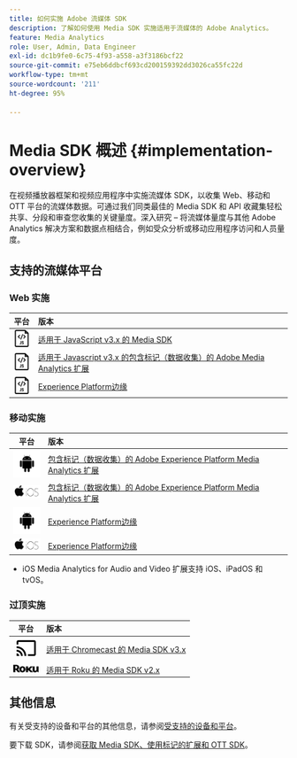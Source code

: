 ```yaml
---
title: 如何实施 Adobe 流媒体 SDK
description: 了解如何使用 Media SDK 实施适用于流媒体的 Adobe Analytics。
feature: Media Analytics
role: User, Admin, Data Engineer
exl-id: dc1b9fe0-6c75-4f93-a558-a3f3186bcf22
source-git-commit: e75eb6ddbcf693cd200159392dd3026ca55fc22d
workflow-type: tm+mt
source-wordcount: '211'
ht-degree: 95%

---
```


# Media SDK 概述 {#implementation-overview}

在视频播放器框架和视频应用程序中实施流媒体 SDK，以收集 Web、移动和 OTT 平台的流媒体数据。可通过我们同类最佳的 Media SDK 和 API 收藏集轻松共享、分段和审查您收集的关键量度。深入研究 – 将流媒体量度与其他 Adobe Analytics 解决方案和数据点相结合，例如受众分析或移动应用程序访问和人员量度。

## 支持的流媒体平台

### Web 实施

| 平台 | 版本 |
|:----:|:----|
| <img src="assets/javascript-icon.png"> | [适用于 JavaScript v3.x 的 Media SDK](../../getting-started/download-sdks.md#web-implementation-download-web-sdk) |
| <img src="assets/javascript-icon.png"> | [适用于 Javascript v3.x 的包含标记（数据收集）的 Adobe Media Analytics 扩展](../../getting-started/download-sdks.md#web-implementation-download-web-sdk) |
| <img src="assets/javascript-icon.png"> | [Experience Platform边缘](../../getting-started/download-sdks.md#web-implementation-download-web-sdk) |

### 移动实施

| 平台 | 版本 |
|:----:|:----|
| <img src="assets/android-icon.png"> | [包含标记（数据收集）的 Adobe Experience Platform Media Analytics 扩展](../../getting-started/download-sdks.md#mobile-implementation-get-mobile-extension) |
| <img src="assets/apple-ios-icon.png"> | [包含标记（数据收集）的 Adobe Experience Platform Media Analytics 扩展](../../getting-started/download-sdks.md#mobile-implementation-get-mobile-extension) |
| <img src="assets/android-icon.png"> | [Experience Platform边缘](../../getting-started/download-sdks.md#mobile-implementation-get-mobile-extension) |
| <img src="assets/apple-ios-icon.png"> | [Experience Platform边缘](../../getting-started/download-sdks.md#mobile-implementation-get-mobile-extension) |

* iOS Media Analytics for Audio and Video 扩展支持 iOS、iPadOS 和 tvOS。

### 过顶实施

| 平台 | 版本 |
|:------:|:-----|
| <img src="assets/chromecast-icon.png"> | [适用于 Chromecast 的 Media SDK v3.x](../../getting-started/download-sdks.md#over-the-top-implementation-download-ott-libraries) |
| <img src="assets/roku-icon.png"> | [适用于 Roku 的 Media SDK v2.x](../../getting-started/download-sdks.md#over-the-top-implementation-download-ott-libraries) |


## 其他信息

有关受支持的设备和平台的其他信息，请参阅[受支持的设备和平台](/help/getting-started/supported-devices.md)。

要下载 SDK，请参阅[获取 Media SDK、使用标记的扩展和 OTT SDK](/help/getting-started/download-sdks.md)。
